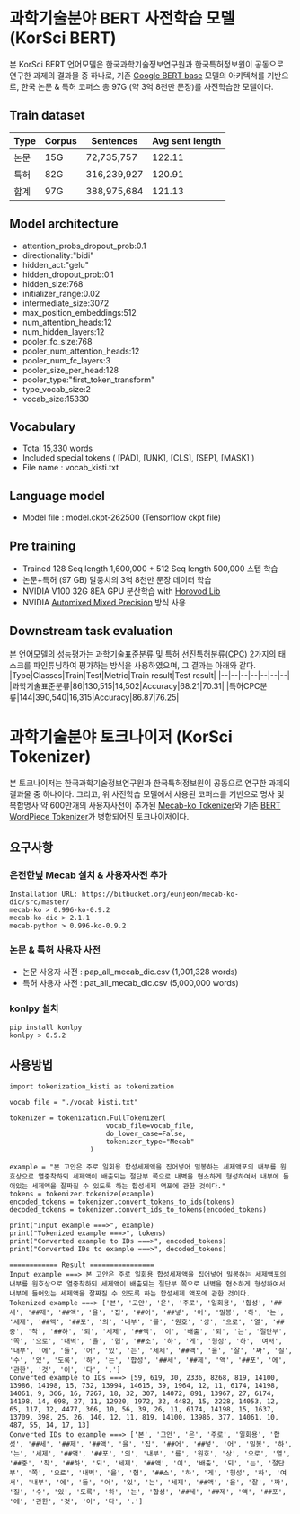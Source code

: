 
# 과학기술분야 BERT 사전학습 모델 (KorSci BERT)
 본 KorSci BERT 언어모델은 한국과학기술정보연구원과 한국특허정보원이 공동으로 연구한 과제의  결과물 중 하나로, 기존 [Google BERT base](https://github.com/google-research/bert) 모델의 아키텍쳐를 기반으로, 한국 논문 & 특허 코퍼스 총 97G (약 3억 8천만 문장)를 사전학습한 모델이다.

## Train dataset
|Type|Corpus|Sentences|Avg sent length|
|--|--|--|--|
|논문|15G|72,735,757|122.11|
|특허|82G|316,239,927|120.91|
|합계|97G|388,975,684|121.13|

## Model architecture
-   attention_probs_dropout_prob:0.1
-   directionality:"bidi"
-   hidden_act:"gelu"
-   hidden_dropout_prob:0.1
-   hidden_size:768
-   initializer_range:0.02
-   intermediate_size:3072
-   max_position_embeddings:512
-   num_attention_heads:12
-   num_hidden_layers:12
-   pooler_fc_size:768
-   pooler_num_attention_heads:12
-   pooler_num_fc_layers:3
-   pooler_size_per_head:128
-   pooler_type:"first_token_transform"
-   type_vocab_size:2
-   vocab_size:15330

## Vocabulary
 - Total 15,330 words
 - Included special tokens ( [PAD], [UNK], [CLS], [SEP], [MASK] )
 - File name : vocab_kisti.txt

## Language model
- Model file : model.ckpt-262500 (Tensorflow ckpt file)

## Pre training
- Trained 128 Seq length 1,600,000 + 512 Seq length 500,000 스텝 학습
- 논문+특허 (97 GB) 말뭉치의 3억 8천만 문장 데이터 학습
- NVIDIA V100 32G 8EA GPU 분산학습 with [Horovod Lib](https://github.com/horovod/horovod)
- NVIDIA [Automixed Mixed Precision](https://developer.nvidia.com/automatic-mixed-precision) 방식 사용

## Downstream task evaluation
본 언어모델의 성능평가는 과학기술표준분류 및 특허 선진특허분류([CPC](https://www.kipo.go.kr/kpo/HtmlApp?c=4021&catmenu=m06_07_01)) 2가지의 태스크를 파인튜닝하여 평가하는 방식을 사용하였으며, 그 결과는 아래와 같다.
|Type|Classes|Train|Test|Metric|Train result|Test result|
|--|--|--|--|--|--|--|
|과학기술표준분류|86|130,515|14,502|Accuracy|68.21|70.31|
|특허CPC분류|144|390,540|16,315|Accuracy|86.87|76.25|


# 과학기술분야 토크나이저 (KorSci Tokenizer)

본 토크나이저는 한국과학기술정보연구원과 한국특허정보원이 공동으로 연구한 과제의  결과물 중 하나이다.  그리고, 위 사전학습 모델에서 사용된 코퍼스를 기반으로 명사 및 복합명사 약 600만개의 사용자사전이 추가된 [Mecab-ko Tokenizer](https://bitbucket.org/eunjeon/mecab-ko/src/master/)와 기존 [BERT WordPiece Tokenizer](https://github.com/google-research/bert)가 병합되어진 토크나이저이다.

##  요구사항

### 은전한닢 Mecab 설치 & 사용자사전 추가
	Installation URL: https://bitbucket.org/eunjeon/mecab-ko-dic/src/master/
	mecab-ko > 0.996-ko-0.9.2
	mecab-ko-dic > 2.1.1
	mecab-python > 0.996-ko-0.9.2

### 논문 & 특허 사용자 사전
- 논문 사용자 사전 : pap_all_mecab_dic.csv (1,001,328 words)
- 특허 사용자 사전 : pat_all_mecab_dic.csv (5,000,000 words)

### konlpy  설치
	pip install konlpy
	konlpy > 0.5.2

##  사용방법
	import tokenization_kisti as tokenization
	 
	vocab_file = "./vocab_kisti.txt"  

	tokenizer = tokenization.FullTokenizer(  
							vocab_file=vocab_file,  
							do_lower_case=False,  
							tokenizer_type="Mecab"  
						)  
  
	example = "본 고안은 주로 일회용 합성세제액을 집어넣어 밀봉하는 세제액포의 내부를 원호상으로 열중착하되 세제액이 배출되는 절단부 쪽으로 내벽을 협소하게 형성하여서 내부에 들어있는 세제액을 잘짜질 수 있도록 하는 합성세제 액포에 관한 것이다."  
	tokens = tokenizer.tokenize(example)  
	encoded_tokens = tokenizer.convert_tokens_to_ids(tokens)  
	decoded_tokens = tokenizer.convert_ids_to_tokens(encoded_tokens)  
	  
	print("Input example ===>", example)  
	print("Tokenized example ===>", tokens)  
	print("Converted example to IDs ===>", encoded_tokens)  
	print("Converted IDs to example ===>", decoded_tokens)
	
	============ Result ================
	Input example ===> 본 고안은 주로 일회용 합성세제액을 집어넣어 밀봉하는 세제액포의 내부를 원호상으로 열중착하되 세제액이 배출되는 절단부 쪽으로 내벽을 협소하게 형성하여서 내부에 들어있는 세제액을 잘짜질 수 있도록 하는 합성세제 액포에 관한 것이다.
	Tokenized example ===> ['본', '고안', '은', '주로', '일회용', '합성', '##세', '##제', '##액', '을', '집', '##어', '##넣', '어', '밀봉', '하', '는', '세제', '##액', '##포', '의', '내부', '를', '원호', '상', '으로', '열', '##중', '착', '##하', '되', '세제', '##액', '이', '배출', '되', '는', '절단부', '쪽', '으로', '내벽', '을', '협', '##소', '하', '게', '형성', '하', '여서', '내부', '에', '들', '어', '있', '는', '세제', '##액', '을', '잘', '짜', '질', '수', '있', '도록', '하', '는', '합성', '##세', '##제', '액', '##포', '에', '관한', '것', '이', '다', '.']
	Converted example to IDs ===> [59, 619, 30, 2336, 8268, 819, 14100, 13986, 14198, 15, 732, 13994, 14615, 39, 1964, 12, 11, 6174, 14198, 14061, 9, 366, 16, 7267, 18, 32, 307, 14072, 891, 13967, 27, 6174, 14198, 14, 698, 27, 11, 12920, 1972, 32, 4482, 15, 2228, 14053, 12, 65, 117, 12, 4477, 366, 10, 56, 39, 26, 11, 6174, 14198, 15, 1637, 13709, 398, 25, 26, 140, 12, 11, 819, 14100, 13986, 377, 14061, 10, 487, 55, 14, 17, 13]
	Converted IDs to example ===> ['본', '고안', '은', '주로', '일회용', '합성', '##세', '##제', '##액', '을', '집', '##어', '##넣', '어', '밀봉', '하', '는', '세제', '##액', '##포', '의', '내부', '를', '원호', '상', '으로', '열', '##중', '착', '##하', '되', '세제', '##액', '이', '배출', '되', '는', '절단부', '쪽', '으로', '내벽', '을', '협', '##소', '하', '게', '형성', '하', '여서', '내부', '에', '들', '어', '있', '는', '세제', '##액', '을', '잘', '짜', '질', '수', '있', '도록', '하', '는', '합성', '##세', '##제', '액', '##포', '에', '관한', '것', '이', '다', '.']
